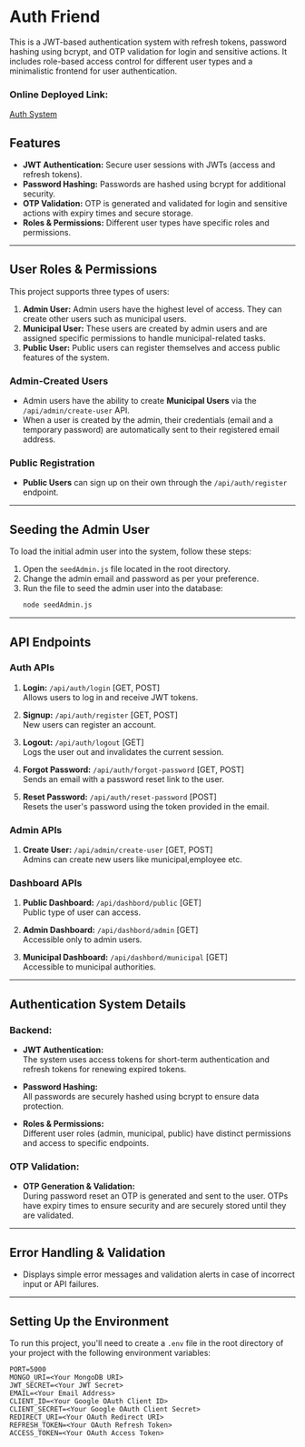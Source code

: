 # Auth Friend

This is a JWT-based authentication system with refresh tokens, password hashing using bcrypt, and OTP validation for login and sensitive actions. It includes role-based access control for different user types and a minimalistic frontend for user authentication.

### Online Deployed Link:
[Auth System](https://auth-sys-q2o6.onrender.com/api/auth/login)

## Features
- **JWT Authentication:** Secure user sessions with JWTs (access and refresh tokens).
- **Password Hashing:** Passwords are hashed using bcrypt for additional security.
- **OTP Validation:** OTP is generated and validated for login and sensitive actions with expiry times and secure storage.
- **Roles & Permissions:** Different user types have specific roles and permissions.
---
## User Roles & Permissions

This project supports three types of users:
1. **Admin User:** Admin users have the highest level of access. They can create other users such as municipal users.
2. **Municipal User:** These users are created by admin users and are assigned specific permissions to handle municipal-related tasks.
3. **Public User:** Public users can register themselves and access public features of the system.

### Admin-Created Users
- Admin users have the ability to create **Municipal Users** via the `/api/admin/create-user` API.
- When a user is created by the admin, their credentials (email and a temporary password) are automatically sent to their registered email address.
  
### Public Registration
- **Public Users** can sign up on their own through the `/api/auth/register` endpoint.

---

## Seeding the Admin User

To load the initial admin user into the system, follow these steps:
1. Open the `seedAdmin.js` file located in the root directory.
2. Change the admin email and password as per your preference.
3. Run the file to seed the admin user into the database:
   ```bash
   node seedAdmin.js


---

## API Endpoints

### Auth APIs
1. **Login:** `/api/auth/login` [GET, POST]  
   Allows users to log in and receive JWT tokens.
   
2. **Signup:** `/api/auth/register` [GET, POST]  
   New users can register an account.

3. **Logout:** `/api/auth/logout` [GET]  
   Logs the user out and invalidates the current session.

4. **Forgot Password:** `/api/auth/forgot-password` [GET, POST]  
   Sends an email with a password reset link to the user.

5. **Reset Password:** `/api/auth/reset-password` [POST]  
   Resets the user's password using the token provided in the email.

### Admin APIs
1. **Create User:** `/api/admin/create-user` [GET, POST]  
   Admins can create new users like municipal,employee etc.

### Dashboard APIs
1. **Public Dashboard:** `/api/dashbord/public` [GET]  
   Public type of user can access.

2. **Admin Dashboard:** `/api/dashbord/admin` [GET]  
   Accessible only to admin users.

3. **Municipal Dashboard:** `/api/dashbord/municipal` [GET]  
   Accessible to municipal authorities.

---

## Authentication System Details

### Backend:
- **JWT Authentication:**  
   The system uses access tokens for short-term authentication and refresh tokens for renewing expired tokens.
   
- **Password Hashing:**  
   All passwords are securely hashed using bcrypt to ensure data protection.

- **Roles & Permissions:**  
   Different user roles (admin, municipal, public) have distinct permissions and access to specific endpoints.

### OTP Validation:
- **OTP Generation & Validation:**  
   During password reset an OTP is generated and sent to the user. OTPs have expiry times to ensure security and are securely stored until they are validated.

---


## Error Handling & Validation
- Displays simple error messages and validation alerts in case of incorrect input or API failures.

---
## Setting Up the Environment

To run this project, you'll need to create a `.env` file in the root directory of your project with the following environment variables:

```plaintext
PORT=5000
MONGO_URI=<Your MongoDB URI>
JWT_SECRET=<Your JWT Secret>
EMAIL=<Your Email Address>
CLIENT_ID=<Your Google OAuth Client ID>
CLIENT_SECRET=<Your Google OAuth Client Secret>
REDIRECT_URI=<Your OAuth Redirect URI>
REFRESH_TOKEN=<Your OAuth Refresh Token>
ACCESS_TOKEN=<Your OAuth Access Token>


